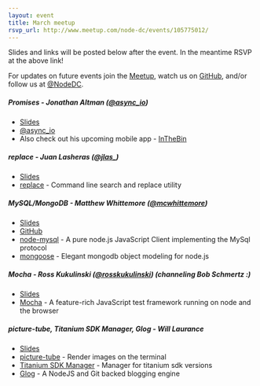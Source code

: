 ```yaml
---
layout: event
title: March meetup
rsvp_url: http://www.meetup.com/node-dc/events/105775012/
---
```


Slides and links will be posted below after the event. In the meantime RSVP at the above link!

For updates on future events join the [Meetup](http://www.meetup.com/node-dc/), watch us on [GitHub](http://nodedc.github.com/), and/or follow us at [@NodeDC](http://twitter.com/nodedc).


##### Promises - Jonathan Altman ([@async_io](http://twitter.com/async_io))

- [Slides](http://www.slideshare.net/async_io/javascript-promisesq-library-17206726)
- [@async_io](http://twitter.com/async_io)
- Also check out his upcoming mobile app - [InTheBin](http://recycli.st/)


##### replace - Juan Lasheras ([@jlas_](https://twitter.com/jlas_))
- [Slides](http://www.juanl.org/talks/replace)
- [replace](https://github.com/harthur/replace) - Command line search and replace utility


##### MySQL/MongoDB - Matthew Whittemore ([@mcwhittemore](http://twitter.com/mcwhittemore))
- [Slides](http://willrobotsdream.com/mysql-mongodb-nodedc.html)
- [GitHub](https://github.com/mcwhittemore/node-dc/tree/master/02-2013)
- [node-mysql](https://github.com/felixge/node-mysql) - A pure node.js JavaScript Client implementing the MySql protocol
- [mongoose](http://mongoosejs.com/) - Elegant mongodb object modeling for node.js



##### Mocha -	Ross Kukulinski ([@rosskukulinski](http://twitter.com/rosskukulinski)) (channeling Bob Schmertz :)
- [Slides](decks/2013-03/Mocha-presentation.ppt)
- [Mocha](http://visionmedia.github.com/mocha/) - A feature-rich JavaScript test framework running on node and the browser


##### picture-tube, Titanium SDK Manager, Glog - Will Laurance
- [Slides](decks/2013-03/will-laurance-slides-3-13-13.pdf)
- [picture-tube](https://github.com/substack/picture-tube) - Render images on the terminal
- [Titanium SDK Manager](https://github.com/russfrank/tsm) - Manager for titanium sdk versions
- [Glog](https://github.com/guyht/Glog/) - A NodeJS and Git backed blogging engine


